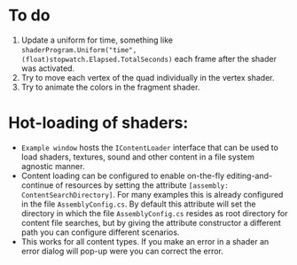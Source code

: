 # To do
1. Update a uniform for time, something like `shaderProgram.Uniform("time", (float)stopwatch.Elapsed.TotalSeconds)` each frame after the shader was activated.
1. Try to move each vertex of the quad individually in the vertex shader.
1. Try to animate the colors in the fragment shader.

# Hot-loading of shaders:
+ `Example window` hosts  the `IContentLoader` interface that can be used to load shaders, textures, sound and other content in a file system agnostic manner.
+ Content loading can be configured to enable on-the-fly editing-and-continue of resources by setting the attribute `[assembly: ContentSearchDirectory]`. For many examples this is already configured in the file `AssemblyConfig.cs`. By default this attribute will set the directory in which the file `AssemblyConfig.cs` resides as root directory for content file searches, but by giving the attribute constructor a different path you can configure different scenarios.
+ This works for all content types. If you make an error in a shader an error dialog will pop-up were you can correct the error.


